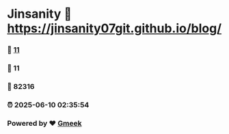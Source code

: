 # Jinsanity :link: https://jinsanity07git.github.io/blog/ 
### :page_facing_up: [11](https://jinsanity07git.github.io/blog//tag.html) 
### :speech_balloon: 11 
### :hibiscus: 82316 
### :alarm_clock: 2025-06-10 02:35:54 
### Powered by :heart: [Gmeek](https://github.com/Meekdai/Gmeek)
